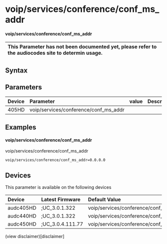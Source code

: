 ﻿---
description: voip/services/conference/conf_ms_addr
search: false
---

# voip/services/conference/conf_ms_addr

#### voip/services/conference/conf_ms_addr


| This Parameter has not been documented yet, please refer to the audiocodes site to determin usage.  | 
| :--- |

## Syntax

## Parameters
|Device|Parameter|value|Description|
|:---|:---|:---|:---|
| 405HD | voip/services/conference/conf_ms_addr |  |  |

## Examples
#### voip/services/conference/conf_ms_addr

voip/services/conference/conf_ms_addr

```
voip/services/conference/conf_ms_addr=0.0.0.0
```

## Devices
This parameter is available on the following devices

| Device | Latest Firmware | Default Value |
|:---|:---|:---|
| audc405HD | ;UC_3.0.1.322 | voip/services/conference/conf_ms_addr=0.0.0.0 
| audc440HD | ;UC_3.0.1.322 | voip/services/conference/conf_ms_addr=0.0.0.0 
| audc450HD | ;UC_3.0.4.111.77 | voip/services/conference/conf_ms_addr=0.0.0.0 

(view disclaimer)[disclaimer]
